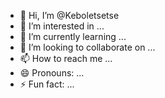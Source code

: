 - 👋 Hi, I’m @Keboletsetse
- 👀 I’m interested in ...
- 🌱 I’m currently learning ...
- 💞️ I’m looking to collaborate on ...
- 📫 How to reach me ...
- 😄 Pronouns: ...
- ⚡ Fun fact: ...

<!---
Keboletsetse/Keboletsetse is a ✨ special ✨ repository because its `README.md` (this file) appears on your GitHub profile.
You can click the Preview link to take a look at your changes.
--->
